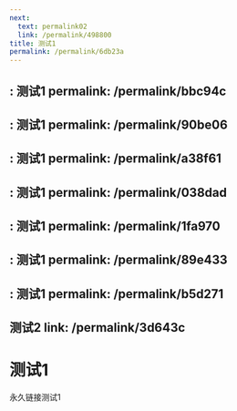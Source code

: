 ```yaml
---
next:
  text: permalink02
  link: /permalink/498800
title: 测试1
permalink: /permalink/6db23a
---
```


: 测试1
permalink: /permalink/bbc94c
---

: 测试1
permalink: /permalink/90be06
---

: 测试1
permalink: /permalink/a38f61
---

: 测试1
permalink: /permalink/038dad
---

: 测试1
permalink: /permalink/1fa970
---

: 测试1
permalink: /permalink/89e433
---

: 测试1
permalink: /permalink/b5d271
---

 测试2
  link: /permalink/3d643c
---
# 测试1

永久链接测试1
